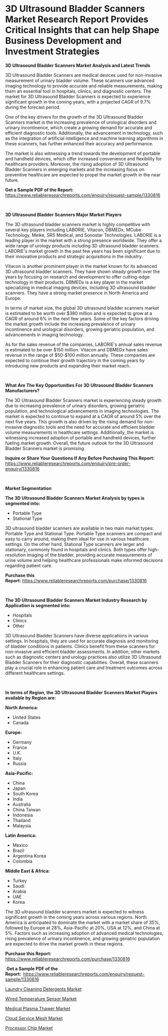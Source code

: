 <p><h1>3D Ultrasound Bladder Scanners Market Research Report Provides Critical Insights that can help Shape Business Development and Investment Strategies</h1></p><p><strong>3D Ultrasound Bladder Scanners Market Analysis and Latest Trends</strong></p>
<p><p>3D Ultrasound Bladder Scanners are medical devices used for non-invasive measurement of urinary bladder volume. These scanners use advanced imaging technology to provide accurate and reliable measurements, making them an essential tool in hospitals, clinics, and diagnostic centers. The market for 3D Ultrasound Bladder Scanners is expected to experience significant growth in the coming years, with a projected CAGR of 9.7% during the forecast period.</p><p>One of the key drivers for the growth of the 3D Ultrasound Bladder Scanners market is the increasing prevalence of urological disorders and urinary incontinence, which create a growing demand for accurate and efficient diagnostic tools. Additionally, the advancement in technology, such as the integration of artificial intelligence and machine learning algorithms in these scanners, has further enhanced their accuracy and performance.</p><p>The market is also witnessing a trend towards the development of portable and handheld devices, which offer increased convenience and flexibility for healthcare providers. Moreover, the rising adoption of 3D Ultrasound Bladder Scanners in emerging markets and the increasing focus on preventive healthcare are expected to propel the market growth in the near future.</p></p>
<p><strong>Get a Sample PDF of the Report:&nbsp;</strong> <a href="https://www.reliableresearchreports.com/enquiry/request-sample/1330816">https://www.reliableresearchreports.com/enquiry/request-sample/1330816</a></p>
<p>&nbsp;</p>
<p><strong>3D Ultrasound Bladder Scanners Major Market Players</strong></p>
<p><p>The 3D ultrasound bladder scanners market is highly competitive with several key players including LABORIE, Vitacon, DBMEDx, MCube Technology, Meike, SRS Medical, and Sonostar Technologies. LABORIE is a leading player in the market with a strong presence worldwide. They offer a wide range of urology products including 3D ultrasound bladder scanners. LABORIE's market growth in the past few years has been significant due to their innovative products and strategic acquisitions in the industry.</p><p>Vitacon is another prominent player in the market known for its advanced 3D ultrasound bladder scanners. They have shown steady growth over the years by focusing on research and development to offer cutting-edge technology in their products. DBMEDx is a key player in the market specializing in medical imaging devices, including 3D ultrasound bladder scanners. They have a strong market presence in North America and Europe.</p><p>In terms of market size, the global 3D ultrasound bladder scanners market is estimated to be worth over $380 million and is expected to grow at a CAGR of around 6% in the next few years. Some of the key factors driving the market growth include the increasing prevalence of urinary incontinence and urological disorders, growing geriatric population, and advancements in imaging technology.</p><p>As for the sales revenue of the companies, LABORIE's annual sales revenue is estimated to be over $150 million. Vitacon and DBMEDx have sales revenue in the range of $50-$100 million annually. These companies are expected to continue their growth trajectory in the coming years by introducing new products and expanding their market reach.</p></p>
<p>&nbsp;</p>
<p><strong>What Are The Key Opportunities For 3D Ultrasound Bladder Scanners Manufacturers?</strong></p>
<p><p>The 3D Ultrasound Bladder Scanners market is experiencing steady growth due to increasing prevalence of urinary disorders, growing geriatric population, and technological advancements in imaging technologies. The market is expected to continue to expand at a CAGR of around 5% over the next five years. This growth is also driven by the rising demand for non-invasive diagnostic tools and the need for accurate and efficient bladder volume measurements in healthcare settings. Additionally, the market is witnessing increased adoption of portable and handheld devices, further fueling market growth. Overall, the future outlook for the 3D Ultrasound Bladder Scanners market is promising.</p></p>
<p><strong>Inquire or Share Your Questions If Any Before Purchasing This Report:</strong> <a href="https://www.reliableresearchreports.com/enquiry/pre-order-enquiry/1330816">https://www.reliableresearchreports.com/enquiry/pre-order-enquiry/1330816</a></p>
<p>&nbsp;</p>
<p><strong>Market Segmentation</strong></p>
<p><strong>The 3D Ultrasound Bladder Scanners Market Analysis by types is segmented into:</strong></p>
<p><ul><li>Portable Type</li><li>Stational Type</li></ul></p>
<p><p>3D ultrasound bladder scanners are available in two main market types: Portable Type and Stational Type. Portable Type scanners are compact and easy to carry around, making them ideal for use in various healthcare settings. On the other hand, Stational Type scanners are larger and stationary, commonly found in hospitals and clinics. Both types offer high-resolution imaging of the bladder, providing accurate measurements of urine volume and helping healthcare professionals make informed decisions regarding patient care.</p></p>
<p><strong>Purchase this Report:&nbsp;</strong><a href="https://www.reliableresearchreports.com/purchase/1330816">https://www.reliableresearchreports.com/purchase/1330816</a></p>
<p>&nbsp;</p>
<p><strong>The 3D Ultrasound Bladder Scanners Market Industry Research by Application is segmented into:</strong></p>
<p><ul><li>Hospitals</li><li>Clinics</li><li>Other</li></ul></p>
<p><p>3D Ultrasound Bladder Scanners have diverse applications in various settings. In hospitals, they are used for accurate diagnosis and monitoring of bladder conditions in patients. Clinics benefit from these scanners for non-invasive and efficient bladder assessments. In addition, other markets such as diagnostic centers and urology practices also utilize 3D Ultrasound Bladder Scanners for their diagnostic capabilities. Overall, these scanners play a crucial role in enhancing patient care and treatment outcomes across different healthcare settings.</p></p>
<p>&nbsp;</p>
<p><strong>In terms of Region, the 3D Ultrasound Bladder Scanners Market Players available by Region are:</strong></p>
<p>
    <p> <strong> North America: </strong>
        <ul>
            <li>United States</li>
            <li>Canada</li>
        </ul>
        </p> 
    <p> <strong> Europe: </strong>
        <ul>
            <li>Germany</li>
            <li>France</li>
            <li>U.K.</li>
            <li>Italy</li>
            <li>Russia</li>
        </ul>
        </p> 
    <p> <strong> Asia-Pacific: </strong>
        <ul>
            <li>China</li>
            <li>Japan</li>
            <li>South Korea</li>
            <li>India</li>
            <li>Australia</li>
            <li>China Taiwan</li>
            <li>Indonesia</li>
            <li>Thailand</li>
            <li>Malaysia</li>
        </ul>
        </p> 
    <p> <strong> Latin America: </strong>
        <ul>
            <li>Mexico</li>
            <li>Brazil</li>
            <li>Argentina Korea</li>
            <li>Colombia</li>
        </ul>
        </p> 
    <p> <strong> Middle East & Africa: </strong>
        <ul>
            <li>Turkey</li>
            <li>Saudi</li>
            <li>Arabia</li>
            <li>UAE</li>
            <li>Korea</li>
        </ul>
    </p>
    </p>
<p><p>The 3D ultrasound bladder scanners market is expected to witness significant growth in the coming years across various regions. North America is anticipated to dominate the market with a market share of 35%, followed by Europe at 28%, Asia-Pacific at 20%, USA at 12%, and China at 5%. Factors such as increasing adoption of advanced medical technologies, rising prevalence of urinary incontinence, and growing geriatric population are expected to drive the market growth in these regions.</p></p>
<p><strong>Purchase this Report: </strong><a href="https://www.reliableresearchreports.com/purchase/1330816">https://www.reliableresearchreports.com/purchase/1330816</a></p>
<p>&nbsp;<strong>Get a Sample PDF of the Report:&nbsp;&nbsp;</strong><a href="https://www.reliableresearchreports.com/enquiry/request-sample/1330816">https://www.reliableresearchreports.com/enquiry/request-sample/1330816</a></p>
<p><strong></strong></p>
<p><p><a href="https://github.com/mancsybtousav/Market-Research-Report-List-1/blob/main/laundry-cleaning-detergents-market.md">Laundry Cleaning Detergents Market</a></p><p><a href="https://medium.com/@klebogdani/wired-temperature-sensor-market-analysis-and-sze-forecasted-for-period-from-2024-to-2031-baf7727e29a7">Wired Temperature Sensor Market</a></p><p><a href="https://github.com/AKSHATREPORTPRIME/Market-Research-Report-List-3/blob/main/medical-plasma-thawer-market.md">Medical Plasma Thawer Market</a></p><p><a href="https://medium.com/@klebogdani/cloud-service-mesh-market-share-evolution-and-market-growth-trends-2024-2031-4ee4dc721cec">Cloud Service Mesh Market</a></p><p><a href="https://medium.com/@klebogdani/analyzing-processor-chip-market-global-industry-perspective-and-forecast-2024-to-2031-69ee3f5826ab">Processor Chip Market</a></p></p>
